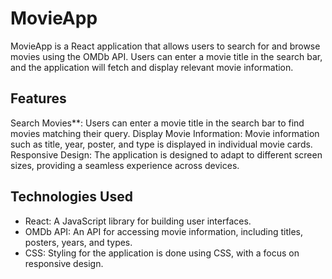 # MovieApp

MovieApp is a React application that allows users to search for and browse movies using the OMDb API. Users can enter a movie title in the search bar, and the application will fetch and display relevant movie information.


## Features

Search Movies**: Users can enter a movie title in the search bar to find movies matching their query.
Display Movie Information: Movie information such as title, year, poster, and type is displayed in individual movie cards.
Responsive Design: The application is designed to adapt to different screen sizes, providing a seamless experience across devices.

## Technologies Used

- React: A JavaScript library for building user interfaces.
- OMDb API: An API for accessing movie information, including titles, posters, years, and types.
- CSS: Styling for the application is done using CSS, with a focus on responsive design.

